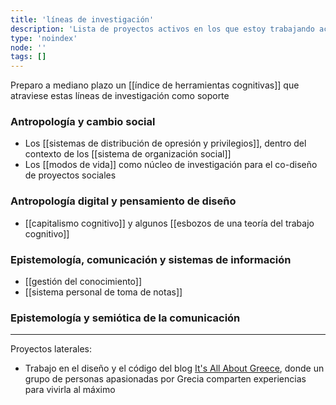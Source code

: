 ```yaml
---
title: 'líneas de investigación'
description: 'Lista de proyectos activos en los que estoy trabajando actualmente'
type: 'noindex'
node: ''
tags: []
---
```


Preparo a mediano plazo un [[índice de herramientas cognitivas]] que atraviese estas líneas de investigación como soporte 

### Antropología y cambio social

- Los [[sistemas de distribución de opresión y privilegios]], dentro del contexto de los [[sistema de organización social]]
- Los [[modos de vida]] como núcleo de investigación para el co-diseño de proyectos sociales

### Antropología digital y pensamiento de diseño

- [[capitalismo cognitivo]] y algunos [[esbozos de una teoría del trabajo cognitivo]]

### Epistemología, comunicación y sistemas de información

- [[gestión del conocimiento]]
- [[sistema personal de toma de notas]]

### Epistemología y semiótica de la comunicación

---
Proyectos laterales:

- Trabajo en el diseño y el código del blog [It's All About Greece](https://itsallaboutgreece.com/es), donde un grupo de personas apasionadas por Grecia comparten experiencias para vivirla al máximo